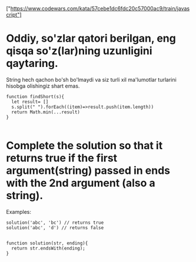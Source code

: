 

["https://www.codewars.com/kata/57cebe1dc6fdc20c57000ac9/train/javascript"]

# Oddiy, so'zlar qatori berilgan, eng qisqa so'z(lar)ning uzunligini qaytaring.

String hech qachon bo'sh bo'lmaydi va siz turli xil ma'lumotlar turlarini hisobga olishingiz shart emas.

```
function findShort(s){
  let result= []
  s.split(" ").forEach((item)=>result.push(item.length))
  return Math.min(...result)
}
 
```


# Complete the solution so that it returns true if the first argument(string) passed in ends with the 2nd argument (also a string).

Examples:

```
solution('abc', 'bc') // returns true
solution('abc', 'd') // returns false

```

```

function solution(str, ending){
  return str.endsWith(ending);
}

```